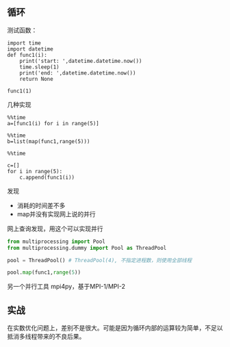 ## 循环
测试函数：
```
import time
import datetime
def func1(i):
    print('start: ',datetime.datetime.now())
    time.sleep(1)
    print('end: ',datetime.datetime.now())
    return None

func1(1)
```
几种实现
```
%%time
a=[func1(i) for i in range(5)]

%%time
b=list(map(func1,range(5)))

%%time

c=[]
for i in range(5):
    c.append(func1(i))
```

发现
- 消耗的时间差不多
- map并没有实现网上说的并行


网上查询发现，用这个可以实现并行
```python
from multiprocessing import Pool
from multiprocessing.dummy import Pool as ThreadPool

pool = ThreadPool() # ThreadPool(4), 不指定进程数，则使用全部线程

pool.map(func1,range(5))
```

另一个并行工具
mpi4py，基于MPI-1/MPI-2


## 实战
在实数优化问题上，差别不是很大。可能是因为循环内部的运算较为简单，不足以抵消多线程带来的不良后果。
